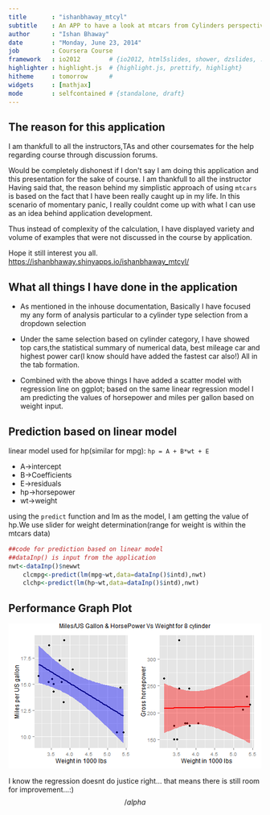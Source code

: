 ```yaml
---
title       : "ishanbhaway_mtcyl"
subtitle    : An APP to have a look at mtcars from Cylinders perspective
author      : "Ishan Bhaway"
date        : "Monday, June 23, 2014"
job         : Coursera Course
framework   : io2012        # {io2012, html5slides, shower, dzslides, ...}
highlighter : highlight.js  # {highlight.js, prettify, highlight}
hitheme     : tomorrow      # 
widgets     : [mathjax] 
mode        : selfcontained # {standalone, draft}
---
```


## The reason for this application

 I am thankfull to all the instructors,TAs and other coursemates for the help regarding course through discussion forums.
 
Would be completely dishonest if I don't say I am doing this application and this presentation for the sake of course. I am thankfull to all the instructor
Having said that, the reason behind my simplistic approach of using `mtcars` is based on the fact that I have been really caught up in my life. In this scenario of momentary panic, I really couldnt come up with what I can use as an idea behind application development.

Thus instead of complexity of the calculation, I have displayed variety and volume of examples that were not discussed in the course by application.

Hope it still interest you all.
https://ishanbhaway.shinyapps.io/ishanbhaway_mtcyl/

## What all things I have done in the application

- As mentioned in the inhouse documentation, Basically I have focused my any form of analysis particular to a cylinder type selection from a dropdown selection

- Under the same selection based on cylinder category,  I have showed top cars,the statistical summary of numerical data, best mileage car and highest power car(I know should have added the fastest car also!) All in the tab formation.

- Combined with the above things I have added a scatter model with regression line on ggplot; based on the same linear regression model I am predicting the values of horsepower and miles per gallon based on weight input.


## Prediction based on linear model
linear model used for hp(similar for mpg):
`hp = A + B*wt + E`

- A->intercept
- B->Coefficients
- E->residuals
- hp->horsepower
- wt->weight

using the `predict` function and lm as the model, I am getting the value of hp.We use slider for weight determination(range for weight is within the mtcars data)



```r
##code for prediction based on linear model
##dataInp() is input from the application
nwt<-dataInp()$newwt
    clcmpg<-predict(lm(mpg~wt,data=dataInp()$intd),nwt)
    clchp<-predict(lm(hp~wt,data=dataInp()$intd),nwt)
```

## Performance Graph Plot
![plot of chunk unnamed-chunk-2](assets/fig/unnamed-chunk-2.png) 

I know the regression doesnt do justice right... that means there is still room for improvement...:)  $$/alpha$$
